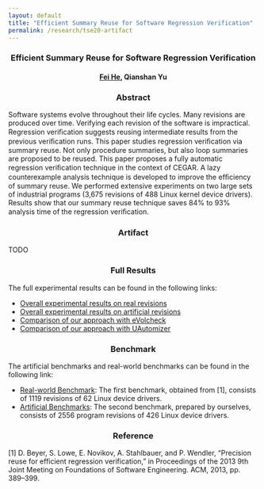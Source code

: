 ```yaml
---
layout: default
title: "Efficient Summary Reuse for Software Regression Verification"
permalink: /research/tse20-artifact
---
```


### <center> Efficient Summary Reuse for Software Regression Verification </center>

#### <center><a href="https://feihe.github.io/">Fei He</a>, Qianshan Yu</center>

### <center>Abstract</center>

Software systems evolve throughout their life cycles. Many revisions are produced over time. Verifying each revision of the software is impractical. Regression veriﬁcation suggests reusing intermediate results from the previous veriﬁcation runs. This paper studies regression veriﬁcation via summary reuse. Not only procedure summaries, but also loop summaries are proposed to be reused. This paper proposes a fully automatic regression veriﬁcation technique in the context of CEGAR. A lazy counterexample analysis technique is developed to improve the efﬁciency of summary reuse. We performed extensive experiments on two large sets of industrial programs (3,675 revisions of 488 Linux kernel device drivers). Results show that our summary reuse technique saves 84% to 93% analysis time of the regression veriﬁcation.

### <center>Artifact</center>

TODO

### <center>Full Results</center>

The full experimental results can be found in the following links:

- [Overall experimental results on real revisions](https://drive.google.com/file/d/11Fh1mLBsy4_0n5mG9yAkFDOxmPbraa4i/view?usp=sharing) <!-- - [Overall experimental results on larger changes](TODO). -->
- [Overall experimental results on artificial revisions](https://drive.google.com/file/d/1g4vQ_xMhTtbxEU4FeqauODJf7BxCXPig/view?usp=sharing)
- [Comparison of our approach with eVolcheck](https://drive.google.com/file/d/12a6-IAcud78jFU3hlKxVXvcdC22HLR3t/view?usp=sharing)
- [Comparison of our approach with UAutomizer](https://drive.google.com/file/d/1kFyNw3B4tPJR2_tJLOzYUcP0jivZFCgP/view?usp=sharing)
<!-- - [Results on different reuse strategies](TODO). -->

### <center>Benchmark</center>

The artificial benchmarks and real-world benchmarks can be found in the following link:

- [Real-world Benchmark](https://drive.google.com/file/d/1ouTShkBTMoqcKNizrUPlYQmwMG7BiXg3/view?usp=sharing): The first benchmark, obtained from [1], consists of 1119 revisions of 62 Linux device drivers. 
- [Artificial Benchmarks](https://drive.google.com/file/d/11ieuvscU5B-6U-Aanb0uD7pPdWM0Y8eU/view?usp=sharing): The second benchmark, prepared by ourselves, consists of 2556 program revisions of 426 Linux device drivers.

### <center>Reference</center>

[1] D. Beyer, S. Lowe, E. Novikov, A. Stahlbauer, and P. Wendler, “Precision reuse for efficient regression verification,” in Proceedings of the 2013 9th Joint Meeting on Foundations of Software Engineering. ACM, 2013, pp. 389–399.